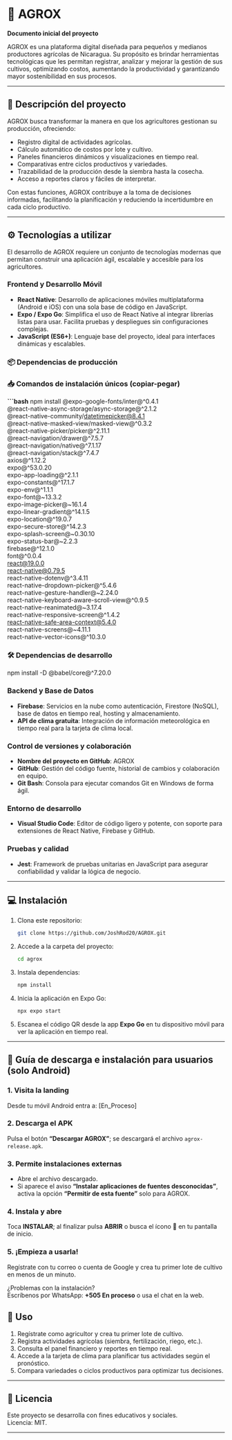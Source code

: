 # 🌱 AGROX

**Documento inicial del proyecto**

AGROX es una plataforma digital diseñada para pequeños y medianos productores agrícolas de Nicaragua. Su propósito es brindar herramientas tecnológicas que les permitan registrar, analizar y mejorar la gestión de sus cultivos, optimizando costos, aumentando la productividad y garantizando mayor sostenibilidad en sus procesos.

---

## 📌 Descripción del proyecto

AGROX busca transformar la manera en que los agricultores gestionan su producción, ofreciendo:

- Registro digital de actividades agrícolas.  
- Cálculo automático de costos por lote y cultivo.  
- Paneles financieros dinámicos y visualizaciones en tiempo real.  
- Comparativas entre ciclos productivos y variedades.  
- Trazabilidad de la producción desde la siembra hasta la cosecha.  
- Acceso a reportes claros y fáciles de interpretar.  

Con estas funciones, AGROX contribuye a la toma de decisiones informadas, facilitando la planificación y reduciendo la incertidumbre en cada ciclo productivo.

---

## ⚙️ Tecnologías a utilizar

El desarrollo de AGROX requiere un conjunto de tecnologías modernas que permitan construir una aplicación ágil, escalable y accesible para los agricultores.

### **Frontend y Desarrollo Móvil**
- **React Native**: Desarrollo de aplicaciones móviles multiplataforma (Android e iOS) con una sola base de código en JavaScript.  
- **Expo / Expo Go**: Simplifica el uso de React Native al integrar librerías listas para usar. Facilita pruebas y despliegues sin configuraciones complejas.  
- **JavaScript (ES6+)**: Lenguaje base del proyecto, ideal para interfaces dinámicas y escalables.  

### 📦 **Dependencias de producción**
### 📥 **Comandos de instalación únicos (copiar-pegar)**
**```bash**
npm install @expo-google-fonts/inter@^0.4.1 \
            @react-native-async-storage/async-storage@^2.1.2 \
            @react-native-community/datetimepicker@8.4.1 \
            @react-native-masked-view/masked-view@^0.3.2 \
            @react-native-picker/picker@^2.11.1 \
            @react-navigation/drawer@^7.5.7 \
            @react-navigation/native@^7.1.17 \
            @react-navigation/stack@^7.4.7 \
            axios@^1.12.2 \
            expo@^53.0.20 \
            expo-app-loading@^2.1.1 \
            expo-constants@^17.1.7 \
            expo-env@^1.1.1 \
            expo-font@~13.3.2 \
            expo-image-picker@~16.1.4 \
            expo-linear-gradient@^14.1.5 \
            expo-location@^19.0.7 \
            expo-secure-store@^14.2.3 \
            expo-splash-screen@~0.30.10 \
            expo-status-bar@~2.2.3 \
            firebase@^12.1.0 \
            font@^0.0.4 \
            react@19.0.0 \
            react-native@0.79.5 \
            react-native-dotenv@^3.4.11 \
            react-native-dropdown-picker@^5.4.6 \
            react-native-gesture-handler@~2.24.0 \
            react-native-keyboard-aware-scroll-view@^0.9.5 \
            react-native-reanimated@~3.17.4 \
            react-native-responsive-screen@^1.4.2 \
            react-native-safe-area-context@5.4.0 \
            react-native-screens@~4.11.1 \
            react-native-vector-icons@^10.3.0

### 🛠️ **Dependencias de desarrollo**

npm install -D @babel/core@^7.20.0


### **Backend y Base de Datos**
- **Firebase**: Servicios en la nube como autenticación, Firestore (NoSQL), base de datos en tiempo real, hosting y almacenamiento.  
- **API de clima gratuita**: Integración de información meteorológica en tiempo real para la tarjeta de clima local.  

### **Control de versiones y colaboración**
- **Nombre del proyecto en GitHub**: AGROX
- **GitHub**: Gestión del código fuente, historial de cambios y colaboración en equipo.
- **Git Bash**: Consola para ejecutar comandos Git en Windows de forma ágil.  

### **Entorno de desarrollo**
- **Visual Studio Code**: Editor de código ligero y potente, con soporte para extensiones de React Native, Firebase y GitHub.  

### **Pruebas y calidad**
- **Jest**: Framework de pruebas unitarias en JavaScript para asegurar confiabilidad y validar la lógica de negocio.  

---

## 💻 Instalación

1. Clona este repositorio:  
   ```bash
   git clone https://github.com/JoshRod20/AGROX.git
   ```

2. Accede a la carpeta del proyecto:  
   ```bash
   cd agrox 
   ```

3. Instala dependencias:  
   ```bash
   npm install
   ```

4. Inicia la aplicación en Expo Go:  
   ```bash
   npx expo start
   ```

5. Escanea el código QR desde la app **Expo Go** en tu dispositivo móvil para ver la aplicación en tiempo real.  

---

## 📲 Guía de descarga e instalación para usuarios (solo Android)

### 1. Visita la landing
Desde tu móvil Android entra a: [En_Proceso]

### 2. Descarga el APK
Pulsa el botón **“Descargar AGROX”**; se descargará el archivo `agrox-release.apk`.

### 3. Permite instalaciones externas
- Abre el archivo descargado.  
- Si aparece el aviso **“Instalar aplicaciones de fuentes desconocidas”**, activa la opción **“Permitir de esta fuente”** solo para AGROX.

### 4. Instala y abre
Toca **INSTALAR**; al finalizar pulsa **ABRIR** o busca el ícono 🌱 en tu pantalla de inicio.

### 5. ¡Empieza a usarla!
Regístrate con tu correo o cuenta de Google y crea tu primer lote de cultivo en menos de un minuto.

¿Problemas con la instalación?  
Escríbenos por WhatsApp: **+505 En proceso** o usa el chat en la web.

## 🚀 Uso

1. Regístrate como agricultor y crea tu primer lote de cultivo.  
2. Registra actividades agrícolas (siembra, fertilización, riego, etc.).  
3. Consulta el panel financiero y reportes en tiempo real.  
4. Accede a la tarjeta de clima para planificar tus actividades según el pronóstico.  
5. Compara variedades o ciclos productivos para optimizar tus decisiones.  

---

## 📄 Licencia

Este proyecto se desarrolla con fines educativos y sociales.  
Licencia: MIT.  

---

